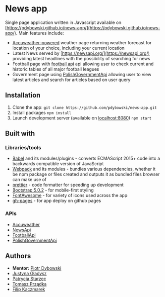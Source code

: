 # News app

Single page application written in Javascript available on [https://pdybowski.github.io/news-app/](https://pdybowski.github.io/news-app/). Main features include:

-   [Accuweather-powered](https://www.accuweather.com/) weather page returning weather forecast for location of your choice, including your current location
-   Latest News served by [https://newsapi.org/](https://newsapi.org/) providing latest headlines with the possibility of searching for news
-   Football page with [football api](https://github.com/azharimm/football-standings-api) api allowing user to check current and historic tables of all major football leagues
-   Government page using [PolishGovernmentApi](https://dane.gov.pl/en) allowing user to view latest articles and search for articles based on user query

## Installation

1. Clone the app:
   `git clone https://github.com/pdybowski/news-app.git`
2. Install packages
   `npm install`
3. Launch development server (available on [localhost:8080](http://localhost:8080/))
   `npm start`

## Built with

### Libraries/tools

-   [Babel](https://babeljs.io/) and its modules/plugins - converts ECMAScript 2015+ code into a backwards compatible version of JavaScript
-   [Webpack](https://webpack.js.org/) and its modules - bundles various dependencies, whether it be npm package or files created and outputs it as bundled files browser can make use of
-   [prettier](https://prettier.io/) - code formatter for speeding up development
-   [Bootstrap 5.0.2](https://getbootstrap.com/) - for mobile-first styling
-   [FontAwesome](https://fontawesome.com/) - for variety of icons used across the app
-   [gh-pages](https://pages.github.com/) - for app deploy on github pages

### APIs

-   [Accuweather](https://www.accuweather.com/)
-   [NewsApi](https://newsapi.org/)
-   [FootballApi](https://github.com/azharimm/football-standings-api)
-   [PolishGovernmentApi](https://dane.gov.pl/en)

## Authors

-   **Mentor:** [Piotr Dybowski](https://github.com/pdybowski)
-   [Justyna Gładysz](https://github.com/jusgladysz)
-   [Patrycja Starzec](https://github.com/patrycjastarzec)
-   [Tomasz Prządka](https://github.com/altNameForStudying)
-   [Filip Kaczmarek](https://github.com/FilipKaczmarek)
